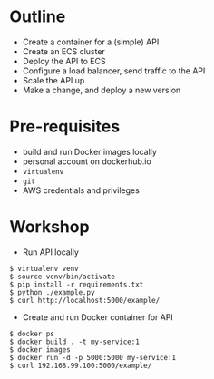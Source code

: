 Outline
===

- Create a container for a (simple) API
- Create an ECS cluster
- Deploy the API to ECS
- Configure a load balancer, send traffic to the API
- Scale the API up
- Make a change, and deploy a new version

Pre-requisites
===

- build and run Docker images locally
- personal account on dockerhub.io
- `virtualenv`
- `git`
- AWS credentials and privileges

Workshop
===

- Run API locally

```
$ virtualenv venv
$ source venv/bin/activate
$ pip install -r requirements.txt
$ python ./example.py
$ curl http://localhost:5000/example/

```

- Create and run Docker container for API

```
$ docker ps
$ docker build . -t my-service:1
$ docker images
$ docker run -d -p 5000:5000 my-service:1
$ curl 192.168.99.100:5000/example/

```
